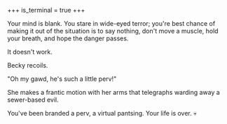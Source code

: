 +++
is_terminal = true
+++

Your mind is blank. You stare in wide-eyed terror; you're best chance of
making it out of the situation is to say nothing, don't move a muscle,
hold your breath, and hope the danger passes.

It doesn't work.

Becky recoils.

"Oh my gawd, he's such a little perv!"

She makes a frantic motion with her arms that telegraphs warding away a
sewer-based evil.

You've been branded a perv, a virtual pantsing. Your life is over. :skull:
